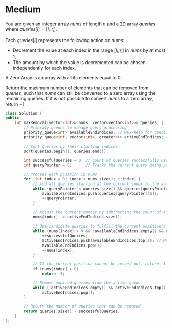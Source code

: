 # Medium

You are given an integer array $nums$ of length $n$ and a 2D array $queries$ where $queries[i] = [l_i, r_i]$.

Each $queries[i]$ represents the following action on $nums$:

- Decrement the value at each index in the range $[l_i, r_i]$ in $nums$ by at most $1$.
- The amount by which the value is decremented can be chosen independently for each index.

A Zero Array is an array with all its elements equal to $0$.

Return the maximum number of elements that can be removed from $queries$, such that $nums$ can still be converted to a zero array using the remaining queries. If it is not possible to convert $nums$ to a zero array, return $-1$.

```cpp
class Solution {
public:
    int maxRemoval(vector<int>& nums, vector<vector<int>>& queries) {
        // Priority queues to manage query processing
        priority_queue<int> availableEndIndices; // Max-heap for candidate queries' end indices
        priority_queue<int, vector<int>, greater<>> activeEndIndices; // Min-heap for active queries' end indices

        // Sort queries by their starting indices
        sort(queries.begin(), queries.end());

        int successfulQueries = 0; // Count of queries successfully used
        int queryPointer = 0;      // Tracks the current query being processed

        // Process each position in nums
        for (int index = 0; index < nums.size(); ++index) {
            // Add all queries starting at the current index to the available queue
            while (queryPointer < queries.size() && queries[queryPointer][0] == index) {
                availableEndIndices.push(queries[queryPointer][1]);
                ++queryPointer;
            }

            // Adjust the current number by subtracting the count of active queries
            nums[index] -= activeEndIndices.size();

            // Use candidate queries to fulfill the current position's requirement
            while (nums[index] > 0 && !availableEndIndices.empty() && availableEndIndices.top() >= index) {
                ++successfulQueries;
                activeEndIndices.push(availableEndIndices.top()); // Move query from available to active
                availableEndIndices.pop();
                --nums[index];
            }

            // If the current position cannot be zeroed out, return -1
            if (nums[index] > 0)
                return -1;

            // Remove expired queries from the active queue
            while (!activeEndIndices.empty() && activeEndIndices.top() == index)
                activeEndIndices.pop();
        }

        // Return the number of queries that can be removed
        return queries.size() - successfulQueries;
    }
};

```
